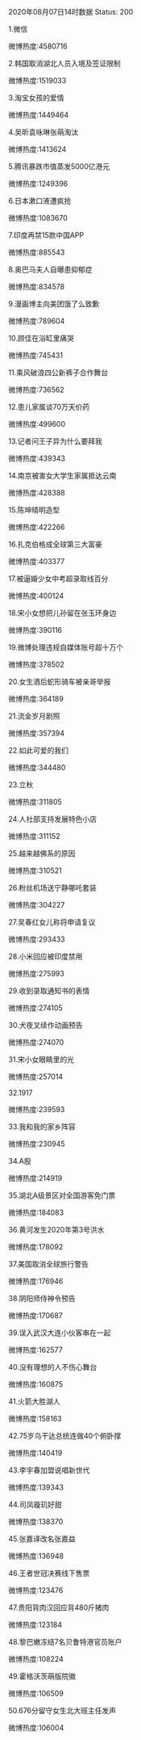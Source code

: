 2020年08月07日14时数据
Status: 200

1.微信

微博热度:4580716

2.韩国取消湖北人员入境及签证限制

微博热度:1519033

3.淘宝女孩的爱情

微博热度:1449464

4.吴昕袁咏琳张萌淘汰

微博热度:1413624

5.腾讯暴跌市值蒸发5000亿港元

微博热度:1249396

6.日本漱口液遭疯抢

微博热度:1083670

7.印度再禁15款中国APP

微博热度:885543

8.奥巴马夫人自曝患抑郁症

微博热度:834578

9.漫画博主向美团饿了么致歉

微博热度:789604

10.顾佳在浴缸里痛哭

微博热度:745431

11.乘风破浪四公新裤子合作舞台

微博热度:736562

12.患儿家属谈70万天价药

微博热度:499600

13.记者问王子异为什么要拜我

微博热度:439343

14.南京被害女大学生家属抵达云南

微博热度:428388

15.陈坤晴明造型

微博热度:422266

16.扎克伯格成全球第三大富豪

微博热度:403377

17.被逼婚少女中考超录取线百分

微博热度:400124

18.宋小女想把儿孙留在张玉环身边

微博热度:390116

19.微博处理违规自媒体账号超十万个

微博热度:378502

20.女生酒后蛇形骑车被亲哥举报

微博热度:364189

21.流金岁月剧照

微博热度:357394

22.如此可爱的我们

微博热度:344480

23.立秋

微博热度:311805

24.人社部支持发展特色小店

微博热度:311152

25.越来越佛系的原因

微博热度:310521

26.粉丝机场送宁静哪吒套装

微博热度:304227

27.吴春红女儿称将申请复议

微博热度:293433

28.小米回应被印度禁用

微博热度:275993

29.收到录取通知书的表情

微博热度:274105

30.犬夜叉续作动画预告

微博热度:274070

31.宋小女眼睛里的光

微博热度:257014

32.1917

微博热度:239593

33.我和我的家乡阵容

微博热度:230945

34.A股

微博热度:214919

35.湖北A级景区对全国游客免门票

微博热度:184083

36.黄河发生2020年第3号洪水

微博热度:178092

37.美国取消全球旅行警告

微博热度:176946

38.阴阳师侍神令预告

微博热度:170687

39.误入武汉大连小伙客串在一起

微博热度:162577

40.没有理想的人不伤心舞台

微博热度:160875

41.火箭大胜湖人

微博热度:158163

42.75岁乌干达总统连做40个俯卧撑

微博热度:140419

43.李宇春加盟说唱新世代

微博热度:139343

44.司凤璇玑好甜

微博热度:138370

45.张嘉译改名张嘉益

微博热度:136948

46.王者世冠决赛线下售票

微博热度:123476

47.贵阳背肉汉回应背480斤猪肉

微博热度:123184

48.黎巴嫩冻结7名贝鲁特港官员账户

微博热度:108224

49.霍格沃茨萌版院徽

微博热度:106509

50.676分留守女生北大班主任发声

微博热度:106004

